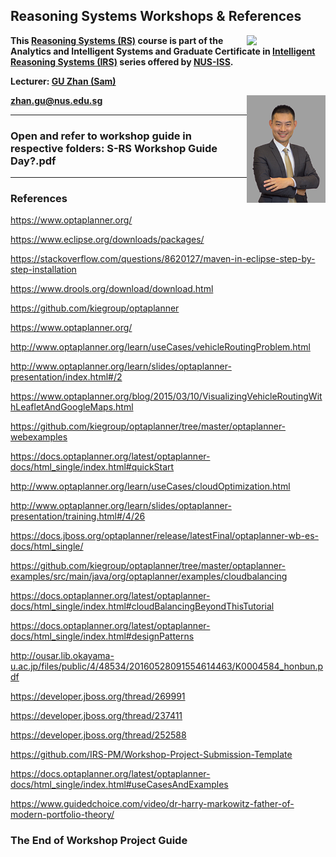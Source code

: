 ## Reasoning Systems Workshops & References


<img align="right" src='nus-iss-logo.jpg' width=25%>



**This [Reasoning Systems (RS)](https://www.iss.nus.edu.sg/executive-education/course/detail/reasoning-systems "Reasoning Systems") course is part of the Analytics and Intelligent Systems and Graduate Certificate in [Intelligent Reasoning Systems (IRS)](https://www.iss.nus.edu.sg/stackable-certificate-programmes/intelligent-systems "Intelligent Reasoning Systems") series offered by [NUS-ISS](https://www.iss.nus.edu.sg "Institute of Systems Science, National University of Singapore").**

**Lecturer: [GU Zhan (Sam)](https://www.iss.nus.edu.sg/about-us/staff/detail/201/GU%20Zhan "GU Zhan (Sam)")**

<img align="right" src='nus-iss-sam.png' width=25%>

**zhan.gu@nus.edu.sg**

---
### Open and refer to workshop guide in respective folders: S-RS Workshop Guide Day?.pdf
---

### References

https://www.optaplanner.org/

https://www.eclipse.org/downloads/packages/

https://stackoverflow.com/questions/8620127/maven-in-eclipse-step-by-step-installation

https://www.drools.org/download/download.html

https://github.com/kiegroup/optaplanner

https://www.optaplanner.org/

http://www.optaplanner.org/learn/useCases/vehicleRoutingProblem.html

http://www.optaplanner.org/learn/slides/optaplanner-presentation/index.html#/2

https://www.optaplanner.org/blog/2015/03/10/VisualizingVehicleRoutingWithLeafletAndGoogleMaps.html

https://github.com/kiegroup/optaplanner/tree/master/optaplanner-webexamples

https://docs.optaplanner.org/latest/optaplanner-docs/html_single/index.html#quickStart

http://www.optaplanner.org/learn/useCases/cloudOptimization.html

http://www.optaplanner.org/learn/slides/optaplanner-presentation/training.html#/4/26

https://docs.jboss.org/optaplanner/release/latestFinal/optaplanner-wb-es-docs/html_single/

https://github.com/kiegroup/optaplanner/tree/master/optaplanner-examples/src/main/java/org/optaplanner/examples/cloudbalancing

https://docs.optaplanner.org/latest/optaplanner-docs/html_single/index.html#cloudBalancingBeyondThisTutorial

https://docs.optaplanner.org/latest/optaplanner-docs/html_single/index.html#designPatterns

http://ousar.lib.okayama-u.ac.jp/files/public/4/48534/20160528091554614463/K0004584_honbun.pdf

https://developer.jboss.org/thread/269991

https://developer.jboss.org/thread/237411

https://developer.jboss.org/thread/252588

https://github.com/IRS-PM/Workshop-Project-Submission-Template

https://docs.optaplanner.org/latest/optaplanner-docs/html_single/index.html#useCasesAndExamples

https://www.guidedchoice.com/video/dr-harry-markowitz-father-of-modern-portfolio-theory/

### The End of Workshop Project Guide
